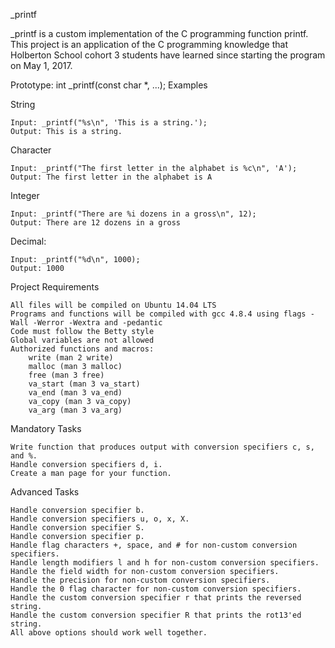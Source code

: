 _printf

_printf is a custom implementation of the C programming function printf. This project is an application of the C programming knowledge that Holberton School cohort 3 students have learned since starting the program on May 1, 2017.

Prototype: int _printf(const char *, ...);
Examples

String

    Input: _printf("%s\n", 'This is a string.');
    Output: This is a string.

Character

    Input: _printf("The first letter in the alphabet is %c\n", 'A');
    Output: The first letter in the alphabet is A

Integer

    Input: _printf("There are %i dozens in a gross\n", 12);
    Output: There are 12 dozens in a gross

Decimal:

    Input: _printf("%d\n", 1000);
    Output: 1000

Project Requirements

    All files will be compiled on Ubuntu 14.04 LTS
    Programs and functions will be compiled with gcc 4.8.4 using flags -Wall -Werror -Wextra and -pedantic
    Code must follow the Betty style
    Global variables are not allowed
    Authorized functions and macros:
        write (man 2 write)
        malloc (man 3 malloc)
        free (man 3 free)
        va_start (man 3 va_start)
        va_end (man 3 va_end)
        va_copy (man 3 va_copy)
        va_arg (man 3 va_arg)

Mandatory Tasks

    Write function that produces output with conversion specifiers c, s, and %.
    Handle conversion specifiers d, i.
    Create a man page for your function.

Advanced Tasks

    Handle conversion specifier b.
    Handle conversion specifiers u, o, x, X.
    Handle conversion specifier S.
    Handle conversion specifier p.
    Handle flag characters +, space, and # for non-custom conversion specifiers.
    Handle length modifiers l and h for non-custom conversion specifiers.
    Handle the field width for non-custom conversion specifiers.
    Handle the precision for non-custom conversion specifiers.
    Handle the 0 flag character for non-custom conversion specifiers.
    Handle the custom conversion specifier r that prints the reversed string.
    Handle the custom conversion specifier R that prints the rot13'ed string.
    All above options should work well together.


